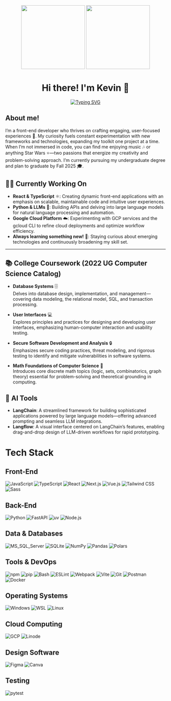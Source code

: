 <div id="header" align="center">
  <img src="https://i.giphy.com/media/v1.Y2lkPTc5MGI3NjExd2lsaGRhZ3JyYWhoeDA3ajRxYW1mbzN6cHJqcGh2YXh0OGs0ZG44byZlcD12MV9pbnRlcm5hbF9naWZfYnlfaWQmY3Q9cw/zLs0Hi96kWSPu9YoJ7/giphy.gif" width="200"/>
  <img src="https://i.giphy.com/media/v1.Y2lkPTc5MGI3NjExejdmeG9mMXdnMXVtbWxqemFhODlkOHdtYjA1eDZuNG1udG1lbzVqOSZlcD12MV9pbnRlcm5hbF9naWZfYnlfaWQmY3Q9cw/mCsgrG3wY49OtncVFr/giphy.gif" width="200"/>
</div>

<h1 align="center">
  Hi there! I'm Kevin 👋
</h1>

<div align="center">
<a href="https://git.io/typing-svg"><img src="https://readme-typing-svg.demolab.com?font=Roboto+Mono&weight=600&size=16&letterSpacing=0.2rem&pause=1104&background=FFC0C000&center=true&vCenter=true&multiline=true&repeat=false&width=551&height=100&lines=print(let's+build+something+together!);I+love+anything+Star+Wars!;I+also+love+music+and+modular+synthesizers!" alt="Typing SVG" /></a>
</div>

<h2 align="left">
  About me!
</h2>

I’m a front-end developer who thrives on crafting engaging, user-focused experiences 🚀. My curiosity fuels constant experimentation with new frameworks and technologies, expanding my toolkit one project at a time. When I’m not immersed in code, you can find me enjoying music 🎶 or anything Star Wars ⭐️—two passions that energize my creativity and problem-solving approach. I’m currently pursuing my undergraduate degree and plan to graduate by Fall 2025 🎓.

## 👨‍💻 Currently Working On
- **React & TypeScript** ⚛️: Creating dynamic front-end applications with an emphasis on scalable, maintainable code and intuitive user experiences.
- **Python & LLMs** 🤖: Building APIs and delving into large language models for natural language processing and automation.
- **Google Cloud Platform** ☁️: Experimenting with GCP services and the gcloud CLI to refine cloud deployments and optimize workflow efficiency.
- **Always learning something new!** 🌱: Staying curious about emerging technologies and continuously broadening my skill set.

---

## 📚 College Coursework (2022 UG Computer Science Catalog)

- **Database Systems** 🗄️  
  Delves into database design, implementation, and management—covering data modeling, the relational model, SQL, and transaction processing.

- **User Interfaces** 💻  
  Explores principles and practices for designing and developing user interfaces, emphasizing human-computer interaction and usability testing.

- **Secure Software Development and Analysis** 🔒  
  Emphasizes secure coding practices, threat modeling, and rigorous testing to identify and mitigate vulnerabilities in software systems.

- **Math Foundations of Computer Science** 🧮  
  Introduces core discrete math topics (logic, sets, combinatorics, graph theory) essential for problem-solving and theoretical grounding in computing.

## 🤖 AI Tools
- **LangChain**: A streamlined framework for building sophisticated applications powered by large language models—offering advanced prompting and seamless LLM integrations.
- **Langflow**: A visual interface centered on LangChain’s features, enabling drag-and-drop design of LLM-driven workflows for rapid prototyping.

# Tech Stack

## Front-End
![JavaScript](https://img.shields.io/badge/JavaScript-F7DF1E?style=for-the-badge&logo=JavaScript&logoColor=white)
![TypeScript](https://img.shields.io/badge/TypeScript-007ACC?style=for-the-badge&logo=typescript&logoColor=white)
![React](https://img.shields.io/badge/React-20232A?style=for-the-badge&logo=react&logoColor=61DAFB)
![Next.js](https://img.shields.io/badge/Next.js-000000?style=for-the-badge&logo=nextdotjs&logoColor=white)
![Vue.js](https://img.shields.io/badge/Vue.js-4FC08D?style=for-the-badge&logo=vue.js&logoColor=white)
![Tailwind CSS](https://img.shields.io/badge/Tailwind_CSS-38B2AC?style=for-the-badge&logo=tailwind-css&logoColor=white)
![Sass](https://img.shields.io/badge/Sass-CC6699?style=for-the-badge&logo=sass&logoColor=white)

## Back-End
![Python](https://img.shields.io/badge/Python-3776AB?style=for-the-badge&logo=python&logoColor=white)
![FastAPI](https://img.shields.io/badge/FastAPI-009688?style=for-the-badge&logo=fastapi&logoColor=white)
![uv](https://img.shields.io/badge/uv-0A97F5?style=for-the-badge&logoColor=white)
![Node.js](https://img.shields.io/badge/Node.js-339933?style=for-the-badge&logo=nodedotjs&logoColor=white)

## Data & Databases
![MS_SQL_Server](https://img.shields.io/badge/MS_SQL_Server-CC2927?style=for-the-badge&logo=microsoft-sql-server&logoColor=white)
![SQLite](https://img.shields.io/badge/SQLite-003B57?style=for-the-badge&logo=sqlite&logoColor=white)
![NumPy](https://img.shields.io/badge/NumPy-013243?style=for-the-badge&logo=numpy&logoColor=white)
![Pandas](https://img.shields.io/badge/Pandas-150458?style=for-the-badge&logo=pandas&logoColor=white)
![Polars](https://img.shields.io/badge/Polars-0C6190?style=for-the-badge&logoColor=white)

## Tools & DevOps
![npm](https://img.shields.io/badge/npm-CB3837?style=for-the-badge&logo=npm&logoColor=white)
![pip](https://img.shields.io/badge/pip-3775A9?style=for-the-badge&logo=pypi&logoColor=white)
![Bash](https://img.shields.io/badge/GNU_Bash-4EAA25?style=for-the-badge&logo=gnu-bash&logoColor=white)
![ESLint](https://img.shields.io/badge/ESLint-4B32C3?style=for-the-badge&logo=eslint&logoColor=white)
![Webpack](https://img.shields.io/badge/Webpack-8DD6F9?style=for-the-badge&logo=webpack&logoColor=white)
![Vite](https://img.shields.io/badge/Vite-646CFF?style=for-the-badge&logo=vite&logoColor=white)
![Git](https://img.shields.io/badge/Git-F05032?style=for-the-badge&logo=git&logoColor=white)
![Postman](https://img.shields.io/badge/Postman-FF6C37?style=for-the-badge&logo=postman&logoColor=white)
![Docker](https://img.shields.io/badge/Docker-2496ED?style=for-the-badge&logo=docker&logoColor=white)

## Operating Systems
![Windows](https://img.shields.io/badge/Windows-0078D6?style=for-the-badge&logo=windows&logoColor=white)
![WSL](https://img.shields.io/badge/WSL-0A97F5?style=for-the-badge&logo=linux&logoColor=white)
![Linux](https://img.shields.io/badge/Linux-FCC624?style=for-the-badge&logo=linux&logoColor=white)

## Cloud Computing
![GCP](https://img.shields.io/badge/Google_Cloud-4285F4?style=for-the-badge&logo=google-cloud&logoColor=white)
![Linode](https://img.shields.io/badge/Linode-00A95C?style=for-the-badge&logo=Linode&logoColor=white)

## Design Software
![Figma](https://img.shields.io/badge/Figma-F24E1E?style=for-the-badge&logo=figma&logoColor=white)
![Canva](https://img.shields.io/badge/Canva-00C4CC?style=for-the-badge&logo=Canva&logoColor=white)

## Testing
![pytest](https://img.shields.io/badge/pytest-0A97F5?style=for-the-badge&logo=pytest&logoColor=white)
